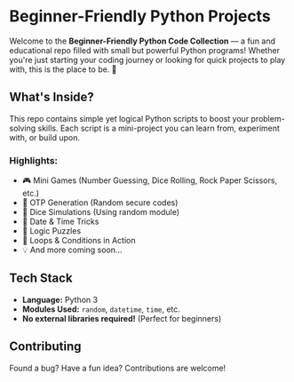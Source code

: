 # Beginner-Friendly Python Projects

Welcome to the **Beginner-Friendly Python Code Collection** — a fun and educational repo filled with small but powerful Python programs! Whether you're just starting your coding journey or looking for quick projects to play with, this is the place to be. 🚀

## What's Inside?

This repo contains simple yet logical Python scripts to boost your problem-solving skills. Each script is a mini-project you can learn from, experiment with, or build upon.

### Highlights:

- 🎮 Mini Games (Number Guessing, Dice Rolling, Rock Paper Scissors, etc.)
- 🔐 OTP Generation (Random secure codes)
- 🎲 Dice Simulations (Using random module)
- 📅 Date & Time Tricks
- 🧠 Logic Puzzles
- 🔁 Loops & Conditions in Action
- 💡 And more coming soon...

## Tech Stack

- **Language:** Python 3
- **Modules Used:** `random`, `datetime`, `time`, etc.
- **No external libraries required!** (Perfect for beginners)

## Contributing

Found a bug? Have a fun idea? Contributions are welcome!
